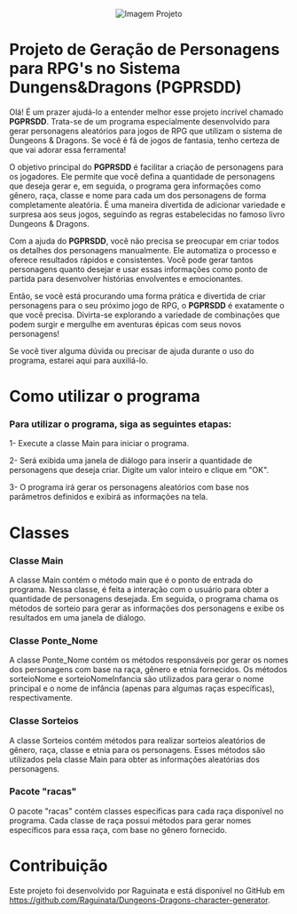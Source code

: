 <p align="center">
  <img src="https://imgur.com/KFRULLP.png" alt="Imagem Projeto" />
</p>

# Projeto de Geração de Personagens para RPG's no Sistema Dungens&Dragons (PGPRSDD)

Olá! É um prazer ajudá-lo a entender melhor esse projeto incrível chamado **PGPRSDD**. Trata-se de um programa especialmente desenvolvido para gerar personagens aleatórios para jogos de RPG que utilizam o sistema de Dungeons & Dragons. Se você é fã de jogos de fantasia, tenho certeza de que vai adorar essa ferramenta!

O objetivo principal do **PGPRSDD** é facilitar a criação de personagens para os jogadores. Ele permite que você defina a quantidade de personagens que deseja gerar e, em seguida, o programa gera informações como gênero, raça, classe e nome para cada um dos personagens de forma completamente aleatória. É uma maneira divertida de adicionar variedade e surpresa aos seus jogos, seguindo as regras estabelecidas no famoso livro Dungeons & Dragons.

Com a ajuda do **PGPRSDD**, você não precisa se preocupar em criar todos os detalhes dos personagens manualmente. Ele automatiza o processo e oferece resultados rápidos e consistentes. Você pode gerar tantos personagens quanto desejar e usar essas informações como ponto de partida para desenvolver histórias envolventes e emocionantes.

Então, se você está procurando uma forma prática e divertida de criar personagens para o seu próximo jogo de RPG, o **PGPRSDD** é exatamente o que você precisa. Divirta-se explorando a variedade de combinações que podem surgir e mergulhe em aventuras épicas com seus novos personagens!

Se você tiver alguma dúvida ou precisar de ajuda durante o uso do programa, estarei aqui para auxiliá-lo.

# Como utilizar o programa

### Para utilizar o programa, siga as seguintes etapas:

1- Execute a classe Main para iniciar o programa.

2- Será exibida uma janela de diálogo para inserir a quantidade de personagens que deseja criar. Digite um valor inteiro e clique em "OK".

3- O programa irá gerar os personagens aleatórios com base nos parâmetros definidos e exibirá as informações na tela.

# Classes

### Classe Main

A classe Main contém o método main que é o ponto de entrada do programa. Nessa classe, é feita a interação com o usuário para obter a quantidade de personagens desejada. Em seguida, o programa chama os métodos de sorteio para gerar as informações dos personagens e exibe os resultados em uma janela de diálogo.

### Classe Ponte_Nome

A classe Ponte_Nome contém os métodos responsáveis por gerar os nomes dos personagens com base na raça, gênero e etnia fornecidos. Os métodos sorteioNome e sorteioNomeInfancia são utilizados para gerar o nome principal e o nome de infância (apenas para algumas raças específicas), respectivamente.

### Classe Sorteios

A classe Sorteios contém métodos para realizar sorteios aleatórios de gênero, raça, classe e etnia para os personagens. Esses métodos são utilizados pela classe Main para obter as informações aleatórias dos personagens.

### Pacote "racas"

O pacote "racas" contém classes específicas para cada raça disponível no programa. Cada classe de raça possui métodos para gerar nomes específicos para essa raça, com base no gênero fornecido.

# Contribuição

Este projeto foi desenvolvido por Raguinata e está disponível no GitHub em https://github.com/Raguinata/Dungeons-Dragons-character-generator.

